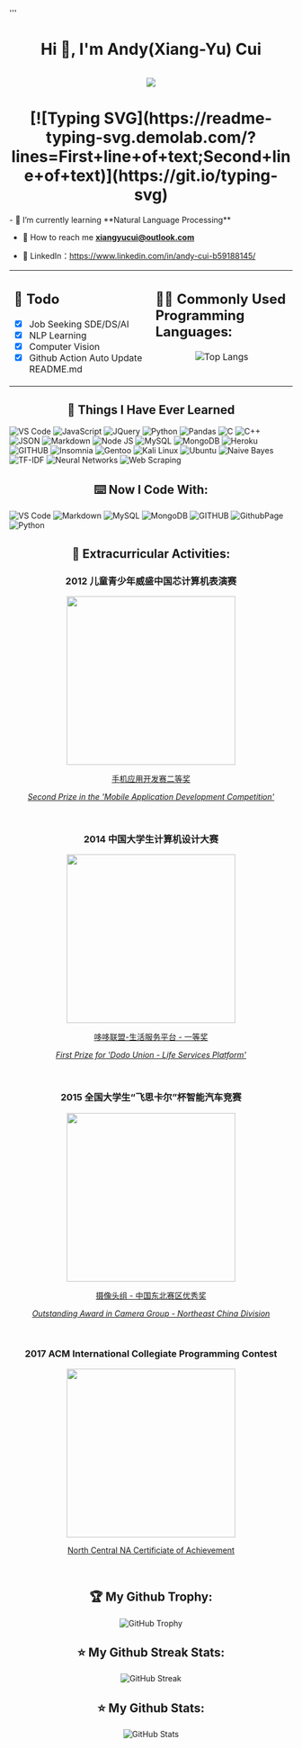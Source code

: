 ''' <h1 align="center">Hi 👋, I'm Andy(Xiang-Yu) Cui <br><br> <img src="https://komarev.com/ghpvc/?username=AndyFCui&style=for-the-badge"> </h1>
<h1 align="center"> [![Typing SVG](https://readme-typing-svg.demolab.com/?lines=First+line+of+text;Second+line+of+text)](https://git.io/typing-svg) </h1>
- 🌱 I’m currently learning **Natural Language Processing**

- 📧 How to reach me **xiangyucui@outlook.com**

- 📑 LinkedIn：https://www.linkedin.com/in/andy-cui-b59188145/
  
<table>
<tr>
<td valign="top" width="50%">

<h2 align="left">📝 Todo </h2>  

- [x] Job Seeking SDE/DS/AI
- [x] NLP Learning
- [x] Computer Vision
- [x] Github Action Auto Update README.md

</td>
<td valign="top" width="50%">

<h2 align="left">👨‍💻 Commonly Used Programming Languages:</h2>
<p align="center">
  <img src="https://github-readme-stats.vercel.app/api/top-langs/?username=AndyFCui&layout=compact&theme=tokyonight" alt="Top Langs">
</p>

</td>
</tr>
</table>



<h2 align="center">📓 Things I Have Ever Learned </h2>  
<p>
   <img alt="VS Code" src="https://img.shields.io/badge/Visual_Studio_Code-0078D4?style=for-the-badge&logo=visual%20studio%20code&logoColor=white" />
   <img alt="JavaScript" src="https://img.shields.io/badge/JavaScript-323330?style=for-the-badge&logo=javascript&logoColor=F7DF1E" />
   <img alt="JQuery" src="https://img.shields.io/badge/jQuery-0769AD?style=for-the-badge&logo=jquery&logoColor=white" />
  <img alt="Python" src="https://img.shields.io/badge/Python-FFD43B?style=for-the-badge&logo=python&logoColor=blue" />
  <img alt="Pandas" src="https://img.shields.io/badge/Pandas-2C2D72?style=for-the-badge&logo=pandas&logoColor=white" />
  <img alt="C" src="https://img.shields.io/badge/C-00599C?style=for-the-badge&logo=c&logoColor=white" />
  <img alt="C++" src="https://img.shields.io/badge/C%2B%2B-00599C?style=for-the-badge&logo=c%2B%2B&logoColor=white" />
   <img alt="JSON" src="https://img.shields.io/badge/json-5E5C5C?style=for-the-badge&logo=json&logoColor=white" />
   <img alt="Markdown" src="https://img.shields.io/badge/Markdown-000000?style=for-the-badge&logo=markdown&logoColor=white" />
   <img alt="Node JS" src="https://img.shields.io/badge/Node.js-339933?style=for-the-badge&logo=nodedotjs&logoColor=white" />
   <img alt="MySQL" src="https://img.shields.io/badge/MySQL-005C84?style=for-the-badge&logo=mysql&logoColor=white" />
   <img alt="MongoDB" src="https://img.shields.io/badge/MongoDB-4EA94B?style=for-the-badge&logo=mongodb&logoColor=white" />
    <img alt="Heroku" src="https://img.shields.io/badge/Heroku-430098?style=for-the-badge&logo=heroku&logoColor=white" />
   <img alt="GITHUB" src="https://img.shields.io/badge/GitHub-100000?style=for-the-badge&logo=github&logoColor=white" />
  <img alt="Insomnia" src="https://img.shields.io/badge/Insomnia-5849be?style=for-the-badge&logo=Insomnia&logoColor=white" />
  <img alt="Gentoo" src="https://img.shields.io/badge/Gentoo-54487A?style=for-the-badge&logo=gentoo&logoColor=white" />
  <img alt="Kali Linux" src="https://img.shields.io/badge/Debian-A81D33?style=for-the-badge&logo=debian&logoColor=white" />
  <img alt="Ubuntu" src="https://img.shields.io/badge/Ubuntu-E95420?style=for-the-badge&logo=ubuntu&logoColor=white" />
  <img alt="Naive Bayes" src="https://img.shields.io/badge/Naive%20Bayes-2C2D72?style=for-the-badge&logo=data:image/svg+xml;base64,[some_base64_encoded_data]&logoColor=white" />
  <img alt="TF-IDF" src="https://img.shields.io/badge/TF--IDF-2C2D72?style=for-the-badge&logo=data:image/svg+xml;base64,[some_base64_encoded_data]&logoColor=white" />
  <img alt="Neural Networks" src="https://img.shields.io/badge/Neural%20Networks-2C2D72?style=for-the-badge&logo=tensorflow&logoColor=white" />
  <img alt="Web Scraping" src="https://img.shields.io/badge/Web%20Scraping-2C2D72?style=for-the-badge&logo=internet-explorer&logoColor=white" />

  
</p>

<h2 align="center">⌨️ Now I Code With:</h2>
 <p>
  <img alt="VS Code" src="https://img.shields.io/badge/Visual_Studio_Code-0078D4?style=for-the-badge&logo=visual%20studio%20code&logoColor=white" />
  <img alt="Markdown" src="https://img.shields.io/badge/Markdown-000000?style=for-the-badge&logo=markdown&logoColor=white" />
  <img alt="MySQL" src="https://img.shields.io/badge/MySQL-005C84?style=for-the-badge&logo=mysql&logoColor=white" />
  <img alt="MongoDB" src="https://img.shields.io/badge/MongoDB-4EA94B?style=for-the-badge&logo=mongodb&logoColor=white" />
  <img alt="GITHUB" src="https://img.shields.io/badge/GitHub-100000?style=for-the-badge&logo=github&logoColor=white" />
  <img alt="GithubPage" src="https://img.shields.io/badge/GitHub%20Pages-222222?style=for-the-badge&logo=GitHub%20Pages&logoColor=white" />
  <img alt="Python" src="https://img.shields.io/badge/Python-FFD43B?style=for-the-badge&logo=python&logoColor=blue" />
</p>

<h2 align="center">🏅 Extracurricular Activities:</h2>

<div align="center">

<h3>2012 儿童青少年威盛中国芯计算机表演赛</h3>
<a href="https://github.com/AndyFCui/AndyFCui/assets/10085168/71a93491-5e62-482e-ae47-d97ecd197640">
    <img src="https://github.com/AndyFCui/AndyFCui/assets/10085168/71a93491-5e62-482e-ae47-d97ecd197640" width="300">
    <p>手机应用开发赛二等奖</p>
    <p><i>Second Prize in the 'Mobile Application Development Competition'</i></p>
</a>
<br/>

<h3>2014 中国大学生计算机设计大赛</h3>
<a href="https://github.com/AndyFCui/AndyFCui/assets/10085168/4c4cf294-7d4e-414d-916d-407ca59ef604">
    <img src="https://github.com/AndyFCui/AndyFCui/assets/10085168/4c4cf294-7d4e-414d-916d-407ca59ef604" width="300">
    <p>哆哆联盟-生活服务平台 - 一等奖</p>
    <p><i>First Prize for 'Dodo Union - Life Services Platform'</i></p>
</a>
<br/>

<h3>2015 全国大学生“飞思卡尔”杯智能汽车竞赛</h3>
<a href="https://github.com/AndyFCui/AndyFCui/assets/10085168/81a32903-9630-440a-8f46-7456b349724a">
    <img src="https://github.com/AndyFCui/AndyFCui/assets/10085168/81a32903-9630-440a-8f46-7456b349724a" width="300">
    <p>摄像头组 - 中国东北赛区优秀奖</p>
    <p><i>Outstanding Award in Camera Group - Northeast China Division</i></p>
</a>
<br/>

<h3>2017 ACM International Collegiate Programming Contest</h3>
<a href="https://github.com/AndyFCui/AndyFCui/assets/10085168/16d6bc4b-0446-4577-a04d-c453c815b890">
    <img src="https://github.com/AndyFCui/AndyFCui/assets/10085168/16d6bc4b-0446-4577-a04d-c453c815b890" width="300">
    <p>North Central NA Certificiate of Achievement</p>
</a>
<br/>

</div>



<h2 align="center">🏆 My Github Trophy:</h2>
<p align="center">
  <img alt="GitHub Trophy" src="https://github-profile-trophy.vercel.app/?username=AndyFCui&theme=darkhub&title=MultiLanguage,Commits,Repositories,Stars,Followers,PullRequest&row=2&column=3&margin-w=10&margin-h=10" />
</p>

<h2 align="center">⭐️ My Github Streak Stats:</h2>
<p align="center">
  <img alt="GitHub Streak" src="https://github-readme-streak-stats.herokuapp.com/?user=AndyFCui&theme=dark" />
</p>

<h2 align="center">⭐️ My Github Stats:</h2>
<p align="center">
<img  alt="GitHub Stats" src="https://github-readme-stats.vercel.app/api?username=AndyFCui&show_icons=true&theme=dracula&hide=issues&hide_border=true" />
</p>



